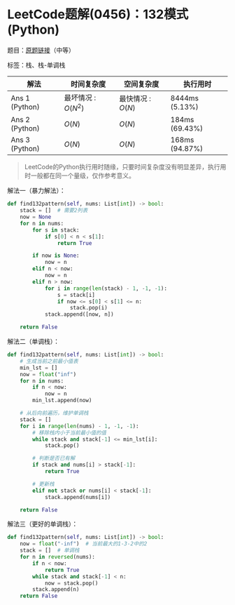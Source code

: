 # LeetCode题解(0456)：132模式(Python)

题目：[原题链接](https://leetcode-cn.com/problems/132-pattern/)（中等）

标签：栈、栈-单调栈

| 解法           | 时间复杂度          | 空间复杂度        | 执行用时       |
| -------------- | ------------------- | ----------------- | -------------- |
| Ans 1 (Python) | 最坏情况 : $O(N^2)$ | 最快情况 : $O(N)$ | 8444ms (5.13%) |
| Ans 2 (Python) | $O(N)$              | $O(N)$            | 184ms (69.43%) |
| Ans 3 (Python) | $O(N)$              | $O(N)$            | 168ms (94.87%) |

>  LeetCode的Python执行用时随缘，只要时间复杂度没有明显差异，执行用时一般都在同一个量级，仅作参考意义。

解法一（暴力解法）：

```python
def find132pattern(self, nums: List[int]) -> bool:
    stack = []  # 需要2列表
    now = None
    for n in nums:
        for s in stack:
            if s[0] < n < s[1]:
                return True

        if now is None:
            now = n
        elif n < now:
            now = n
        elif n > now:
            for i in range(len(stack) - 1, -1, -1):
                s = stack[i]
                if now <= s[0] < s[1] <= n:
                    stack.pop(i)
            stack.append([now, n])

    return False
```

解法二（单调栈）：

```python
def find132pattern(self, nums: List[int]) -> bool:
    # 生成当前之前最小值表
    min_lst = []
    now = float("inf")
    for n in nums:
        if n < now:
            now = n
        min_lst.append(now)

    # 从后向前遍历，维护单调栈
    stack = []
    for i in range(len(nums) - 1, -1, -1):
        # 移除栈内小于当前最小值的值
        while stack and stack[-1] <= min_lst[i]:
            stack.pop()

        # 判断是否已有解
        if stack and nums[i] > stack[-1]:
            return True

        # 更新栈
        elif not stack or nums[i] < stack[-1]:
            stack.append(nums[i])

    return False
```

解法三（更好的单调栈）：

```python
def find132pattern(self, nums: List[int]) -> bool:
    now = float("-inf")  # 当前最大的1-3-2中的2
    stack = []  # 单调栈
    for n in reversed(nums):
        if n < now:
            return True
        while stack and stack[-1] < n:
            now = stack.pop()
        stack.append(n)
    return False
```